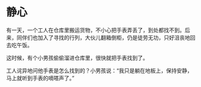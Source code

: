# 静心

有一天，一个工人在仓库里搬运货物，不小心把手表弄丢了，到处都找不到。后来，同伴们也加入了寻找的行列，大伙儿翻箱倒柜，仍是徒劳无功，只好沮丧地回去吃午饭。 

这时候，有个小男孩偷偷溜进仓库里，很快就把手表找到了。 

工人诧异地问他手表是怎么找到的？小男孩说：“我只是躺在地板上，保持安静，马上就听到手表的嘀嗒声了。”
 